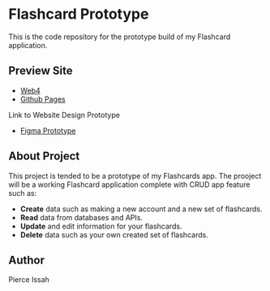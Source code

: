 # Flashcard Prototype

This is the code repository for the prototype build of my Flashcard application.

## Preview Site

- [Web4]()
- [Github Pages](https://pjiceskull.github.io/Flashcards_Proto/dist)

Link to Website Design Prototype

- [Figma Prototype](https://www.figma.com/design/REQccuKJA6Cs4YV8Auqh95/Flashcard-App-Design-Prototype?node-id=0-1&t=6pnbALzpexDH9mh7-1)

## About Project

This project is tended to be a prototype of my Flashcards app. The prooject will be a working Flashcard application complete with CRUD app feature such as:

- **Create** data such as making a new account and a new set of flashcards.
- **Read** data from databases and APIs.
- **Update** and edit information for your flashcards.
- **Delete** data such as your own created set of flashcards.

## Author

Pierce Issah
